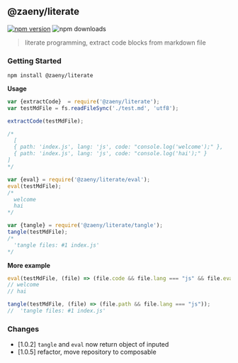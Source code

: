 ## @zaeny/literate

[![npm version](https://img.shields.io/npm/v/@zaeny/literate.svg)](https://www.npmjs.com/package/@zaeny/literate)
![npm downloads](https://img.shields.io/npm/dm/@zaeny/literate.svg)  

> literate programming, extract code blocks from markdown file   

### Getting Started  
 ``` 
 npm install @zaeny/literate
 ``` 
**Usage**
```javascript
var {extractCode}  = require('@zaeny/literate');
var testMdFile = fs.readFileSync('./test.md', 'utf8');

extractCode(testMdFile);

/*
  [
  { path: 'index.js', lang: 'js', code: "console.log('welcome');" },
  { path: 'index.js', lang: 'js', code: "console.log('hai');" }
]
*/

var {eval} = require('@zaeny/literate/eval');
eval(testMdFile);
/*
  welcome
  hai
*/

var {tangle} = require('@zaeny/literate/tangle');
tangle(testMdFile);
/*
  'tangle files: #1 index.js'
*/
```

**More example**
```js
eval(testMdFile, (file) => (file.code && file.lang === "js" && file.eval===1), global, {require, console, module });
// welcome
// hai

tangle(testMdFile, (file) => (file.path && file.lang === "js"));
//  'tangle files: #1 index.js'
```

### Changes
- [1.0.2] `tangle` and `eval` now return object of inputed
- [1.0.5] refactor, move repository to composable

